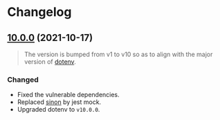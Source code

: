 # Changelog

## [10.0.0](https://github.com/cytim/nodejs-typed-dotenv/compare/v1.2.1...v10.0.0) (2021-10-17)

> The version is bumped from v1 to v10 so as to align with the major version of [dotenv](https://github.com/motdotla/dotenv/).

### Changed

- Fixed the vulnerable dependencies.
- Replaced [sinon](https://sinonjs.org/) by jest mock.
- Upgraded dotenv to `v10.0.0`.
